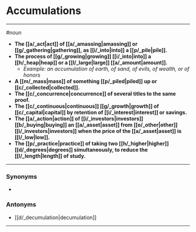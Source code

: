 # Accumulations
---
#noun
- **The [[a/_act|act]] of [[a/_amassing|amassing]] or [[g/_gathering|gathering]], as [[i/_into|into]] a [[p/_pile|pile]].**
- **The process of [[g/_growing|growing]] [[i/_into|into]] a [[h/_heap|heap]] or a [[l/_large|large]] [[a/_amount|amount]].**
	- _Example: an accumulation of earth, of sand, of evils, of wealth, or of honors_
- **A [[m/_mass|mass]] of something [[p/_piled|piled]] up or [[c/_collected|collected]].**
- **The [[c/_concurrence|concurrence]] of several titles to the same proof.**
- **The [[c/_continuous|continuous]] [[g/_growth|growth]] of [[c/_capital|capital]] by retention of [[i/_interest|interest]] or savings.**
- **The [[a/_action|action]] of [[i/_investors|investors]] [[b/_buying|buying]] an [[a/_asset|asset]] from [[o/_other|other]] [[i/_investors|investors]] when the price of the [[a/_asset|asset]] is [[l/_low|low]].**
- **The [[p/_practice|practice]] of taking two [[h/_higher|higher]] [[d/_degrees|degrees]] simultaneously, to reduce the [[l/_length|length]] of study.**
---
### Synonyms
- 
### Antonyms
- [[d/_decumulation|decumulation]]
---
